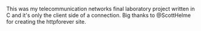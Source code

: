 This was my telecommunication networks final laboratory project written in C and it's only the client side of a connection.
Big thanks to @ScottHelme for creating the httpforever site.
